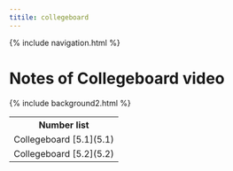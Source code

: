 ```yaml
---
titile: collegeboard
---
```


{% include navigation.html %}
# Notes of Collegeboard video
<table>
   <tr>
    <th>Number list</th>
   </tr>
   
   <tr>
    <td>Collegeboard [5.1](5.1)</td>
   </tr>
   
   <tr>
    <td>Collegeboard [5.2](5.2)</td>
   </tr>
{% include background2.html %}
